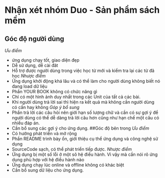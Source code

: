 ﻿# Nhận xét nhóm Duo - Sản phẩm sách mềm
## Góc độ người dùng
*Ưu điểm*
- ứng dụng chạy tốt, giao diện đẹp
- Dễ sử dụng, dễ cài đăt
- Hỗ trợ được người dùng trong việc học từ mới và kiểm tra lại các từ đã học
*Nhược điểm*
- Ứng dụng khởi động khá lâu và có thể làm cho người dùng không biết nó đang load dữ liệu
- Phần YOUR BOOK không có chức năng gì 
- Chỉ có một hình ảnh duy nhất trong các Unit của tất cả các bài.
- Khi người dùng trả lời sai thì hiện ra kết quả mà không cần người dùng có cần hay không 
*Góp ý bổ sung*
- Phần trả lời các câu hỏi nên giới hạn số lượng chữ và cần có sự gợi ý để người dùng có thể dễ dàng trả lời câu hơn cũng như hạn chế một câu có nhiều đáp án.
- Cần bổ sung các gợi ý cho ứng dụng.
##Góc độ bên trong
*Ưu điểm*
- Có hướng phát triển và mở rộng
- Phần README trình bày ổn, giới thiệu cụ thể ứng dụng và công nghệ sử dụng
- SourceCode sạch, có thể phát triển tiếp được.
*Nhược điểm*
- Ứng dụng bị một số lỗi ở một sô hệ điều hành. Vì vậy mà cần nói rõ ứng dụng phù hợp với hệ điều hành nào 
- Ứng dụng chạy lúc online và offline không có khác biệt
- Cần bổ sung dữ liệu cho ứng dụng.
